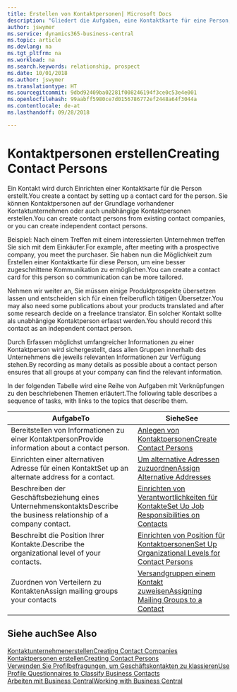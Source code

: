 ```yaml
---
title: Erstellen von Kontaktpersonen| Microsoft Docs
description: "Gliedert die Aufgaben, eine Kontaktkarte für eine Person, z. B. einen Interessenten oder einen Lieferanten zu erstellen und hilft, die Beziehung zu definieren und Kommunikationen anzupassen."
author: jswymer
ms.service: dynamics365-business-central
ms.topic: article
ms.devlang: na
ms.tgt_pltfrm: na
ms.workload: na
ms.search.keywords: relationship, prospect
ms.date: 10/01/2018
ms.author: jswymer
ms.translationtype: HT
ms.sourcegitcommit: 9dbd92409ba02281f008246194f3ce0c53e4e001
ms.openlocfilehash: 99aabff5980ce7d0156786772ef2448a64f3044a
ms.contentlocale: de-at
ms.lasthandoff: 09/28/2018

---
```

# <a name="creating-contact-persons"></a><span data-ttu-id="46616-103">Kontaktpersonen erstellen</span><span class="sxs-lookup"><span data-stu-id="46616-103">Creating Contact Persons</span></span>
<span data-ttu-id="46616-104">Ein Kontakt wird durch Einrichten einer Kontaktkarte für die Person erstellt.</span><span class="sxs-lookup"><span data-stu-id="46616-104">You create a contact by setting up a contact card for the person.</span></span> <span data-ttu-id="46616-105">Sie können Kontaktpersonen auf der Grundlage vorhandener Kontaktunternehmen oder auch unabhängige Kontaktpersonen erstellen.</span><span class="sxs-lookup"><span data-stu-id="46616-105">You can create contact persons from existing contact companies, or you can create independent contact persons.</span></span>

<span data-ttu-id="46616-106">Beispiel: Nach einem Treffen mit einem interessierten Unternehmen treffen Sie sich mit dem Einkäufer.</span><span class="sxs-lookup"><span data-stu-id="46616-106">For example, after meeting with a prospective company, you meet the purchaser.</span></span> <span data-ttu-id="46616-107">Sie haben nun die Möglichkeit zum Erstellen einer Kontaktkarte für diese Person, um eine besser zugeschnittene Kommunikation zu ermöglichen.</span><span class="sxs-lookup"><span data-stu-id="46616-107">You can create a contact card for this person so communication can be more tailored.</span></span>

<span data-ttu-id="46616-108">Nehmen wir weiter an, Sie müssen einige Produktprospekte übersetzen lassen und entscheiden sich für einen freiberuflich tätigen Übersetzer.</span><span class="sxs-lookup"><span data-stu-id="46616-108">You may also need some publications about your products translated and after some research decide on a freelance translator.</span></span> <span data-ttu-id="46616-109">Ein solcher Kontakt sollte als unabhängige Kontaktperson erfasst werden.</span><span class="sxs-lookup"><span data-stu-id="46616-109">You should record this contact as an independent contact person.</span></span>

<span data-ttu-id="46616-110">Durch Erfassen möglichst umfangreicher Informationen zu einer Kontaktperson wird sichergestellt, dass allen Gruppen innerhalb des Unternehmens die jeweils relevanten Informationen zur Verfügung stehen.</span><span class="sxs-lookup"><span data-stu-id="46616-110">By recording as many details as possible about a contact person ensures that all groups at your company can find the relevant information.</span></span>

<span data-ttu-id="46616-111">In der folgenden Tabelle wird eine Reihe von Aufgaben mit Verknüpfungen zu den beschriebenen Themen erläutert.</span><span class="sxs-lookup"><span data-stu-id="46616-111">The following table describes a sequence of tasks, with links to the topics that describe them.</span></span>

| <span data-ttu-id="46616-112">Aufgabe</span><span class="sxs-lookup"><span data-stu-id="46616-112">To</span></span> | <span data-ttu-id="46616-113">Siehe</span><span class="sxs-lookup"><span data-stu-id="46616-113">See</span></span> |
| --- | --- |
| <span data-ttu-id="46616-114">Bereitstellen von Informationen zu einer Kontaktperson</span><span class="sxs-lookup"><span data-stu-id="46616-114">Provide information about a contact person.</span></span> |[<span data-ttu-id="46616-115">Anlegen von Kontaktpersonen</span><span class="sxs-lookup"><span data-stu-id="46616-115">Create Contact Persons</span></span>](marketing-how-create-contact-persons.md) |
| <span data-ttu-id="46616-116">Einrichten einer alternativen Adresse für einen Kontakt</span><span class="sxs-lookup"><span data-stu-id="46616-116">Set up an alternate address for a contact.</span></span> |[<span data-ttu-id="46616-117">Um alternative Adressen zuzuordnen</span><span class="sxs-lookup"><span data-stu-id="46616-117">Assign Alternative Addresses</span></span>](marketing-how-assign-alternate-address.md) |
| <span data-ttu-id="46616-118">Beschreiben der Geschäftsbeziehung eines Unternehmenskontakts</span><span class="sxs-lookup"><span data-stu-id="46616-118">Describe the business relationship of a company contact.</span></span> |[<span data-ttu-id="46616-119">Einrichten von Verantwortlichkeiten für Kontakte</span><span class="sxs-lookup"><span data-stu-id="46616-119">Set Up Job Responsibilities on Contacts</span></span>](marketing-job-responsibilities.md) |
| <span data-ttu-id="46616-120">Beschreibt die Position Ihrer Kontakte.</span><span class="sxs-lookup"><span data-stu-id="46616-120">Describe the organizational level of your contacts.</span></span> |[<span data-ttu-id="46616-121">Einrichten von Position für Kontaktpersonen</span><span class="sxs-lookup"><span data-stu-id="46616-121">Set Up Organizational Levels for Contact Persons</span></span>](marketing-organizational-levels.md) |
| <span data-ttu-id="46616-122">Zuordnen von Verteilern zu Kontakten</span><span class="sxs-lookup"><span data-stu-id="46616-122">Assign mailing groups your contacts</span></span> |[<span data-ttu-id="46616-123">Versandgruppen einem Kontakt zuweisen</span><span class="sxs-lookup"><span data-stu-id="46616-123">Assigning Mailing Groups to a Contact</span></span>](marketing-mailing-groups.md) |

## <a name="see-also"></a><span data-ttu-id="46616-124">Siehe auch</span><span class="sxs-lookup"><span data-stu-id="46616-124">See Also</span></span>
[<span data-ttu-id="46616-125">Kontaktunternehmenerstellen</span><span class="sxs-lookup"><span data-stu-id="46616-125">Creating Contact Companies</span></span>](marketing-create-contact-companies.md)  
[<span data-ttu-id="46616-126">Kontaktpersonen erstellen</span><span class="sxs-lookup"><span data-stu-id="46616-126">Creating Contact Persons</span></span>](marketing-create-contact-persons.md)  
[<span data-ttu-id="46616-127">Verwenden Sie Profilbefragungen, um Geschäftskontakten zu klassieren</span><span class="sxs-lookup"><span data-stu-id="46616-127">Use Profile Questionnaires to Classify Business Contacts</span></span>](marketing-create-contact-profile-questionnaire.md)  
[<span data-ttu-id="46616-128">Arbeiten mit  Business Central</span><span class="sxs-lookup"><span data-stu-id="46616-128">Working with Business Central</span></span>](ui-work-product.md)

